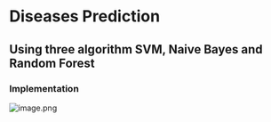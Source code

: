 # Diseases Prediction
## Using three algorithm SVM, Naive Bayes and Random Forest
### Implementation
![image.png](https://media.geeksforgeeks.org/wp-content/uploads/20210810014406/DiseasePrediction1000x600.png)
